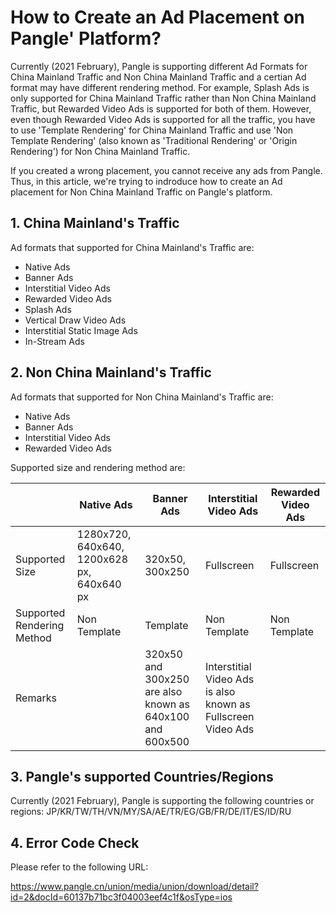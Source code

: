 



# How to Create an Ad Placement on Pangle' Platform?

Currently (2021 February), Pangle is supporting different Ad Formats for China Mainland Traffic and Non China Mainland Traffic and a certian Ad format may have different rendering method. 
For example, Splash Ads is only supported for China Mainland Traffic rather than Non China Mainland Traffic, but Rewarded Video Ads is supported for both of them. 
However, even though Rewarded Video Ads is supported for all the traffic, you have to use 'Template Rendering' for China Mainland Traffic and use 'Non Template Rendering' (also known as 'Traditional Rendering' or 'Origin Rendering') for Non China Mainland Traffic.

If you created a wrong placement, you cannot receive any ads from Pangle.
Thus, in this article, we're trying to indroduce how to create an Ad placement for Non China Mainland Traffic on Pangle's platform.


## 1. China Mainland's Traffic

Ad formats that supported for China Mainland's Traffic are:
- Native Ads
- Banner Ads
- Interstitial Video Ads
- Rewarded Video Ads
- Splash Ads
- Vertical Draw Video Ads
- Interstitial Static Image Ads
- In-Stream Ads


## 2. Non China Mainland's Traffic
Ad formats that supported for Non China Mainland's Traffic are:

- Native Ads
- Banner Ads
- Interstitial Video Ads
- Rewarded Video Ads


Supported size and rendering method are:


|                  | Native Ads | Banner Ads |Interstitial Video Ads|Rewarded Video Ads |
|------------------------------------|------------|------------|-------------|-------------|
| Supported Size  | 1280x720, 640x640, 1200x628 px, 640x640 px  |  320x50, 300x250 | Fullscreen |  Fullscreen |
| Supported Rendering Method| Non Template   |  Template   | Non Template | Non Template |
| Remarks          |    | 320x50 and 300x250 are also known as 640x100 and 600x500 | Interstitial Video Ads is also known as Fullscreen Video Ads |   |



## 3. Pangle's supported Countries/Regions 

Currently (2021 February), Pangle is supporting the following countries or regions:
JP/KR/TW/TH/VN/MY/SA/AE/TR/EG/GB/FR/DE/IT/ES/ID/RU



## 4. Error Code Check

Please refer to the following URL:

https://www.pangle.cn/union/media/union/download/detail?id=2&docId=60137b71bc3f04003eef4c1f&osType=ios











